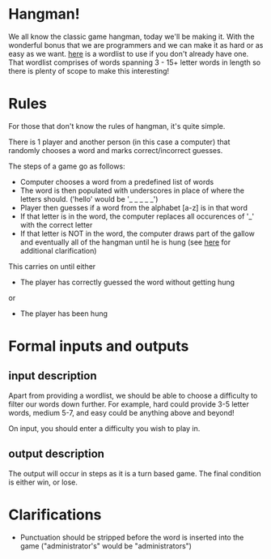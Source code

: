 # Hangman!
<div class="md"><p>We all know the classic game hangman, today we'll be making it. With the wonderful bonus that we are programmers and we can make it as hard or as easy as we want. <a href="http://www.joereynoldsaudio.com/wordlist.txt">here</a> is a wordlist to use if you don't already have one. That wordlist comprises of words spanning 3 - 15+ letter words in length so there is plenty of scope to make this interesting!</p>
<h1>Rules</h1>
<p>For those that don't know the rules of hangman, it's quite simple.</p>
<p>There is 1 player and another person (in this case a computer) that randomly chooses a word and marks correct/incorrect guesses.</p>
<p>The steps of a game go as follows:</p>
<ul>
<li>Computer chooses a word from a predefined list of words</li>
<li>The word is then populated with underscores in place of where the letters should.
('hello' would be '_ _ _ _ _')</li>
<li>Player then guesses if a word from the alphabet [a-z] is in that word</li>
<li>If that letter is in the word, the computer replaces all occurences of '_' with the correct letter</li>
<li>If that letter is NOT in the word, the computer draws part of the gallow and eventually all of the hangman until he is hung (see <a href="http://en.wikipedia.org/wiki/Hangman_%28game%29">here</a> for additional clarification)</li>
</ul>
<p>This carries on until either</p>
<ul>
<li>The player has correctly guessed the word without getting hung</li>
</ul>
<p>or</p>
<ul>
<li>The player has been hung</li>
</ul>
<h1>Formal inputs and outputs</h1>
<h2>input description</h2>
<p>Apart from providing a wordlist, we should be able to choose a difficulty to filter our words down further. For example, hard could provide 3-5 letter words, medium 5-7, and easy could be anything above and beyond!</p>
<p>On input, you should enter a difficulty you wish to play in.</p>
<h2>output description</h2>
<p>The output will occur in steps as it is a turn based game. The final condition is either win, or lose.</p>
<h1>Clarifications</h1>
<ul>
<li>Punctuation should be stripped before the word is inserted into the game ("administrator's" would be "administrators")</li>
</ul>
</div>
